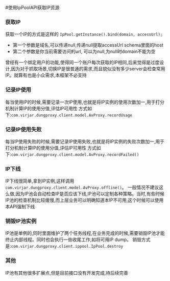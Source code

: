 #使用IpPoolAPI获取IP资源

### 获取IP
获取一个IP的方式是这样的 ``IpPool.getInstance().bind(domain, accessUrl);`` 
- 第一个参数是域名,可以传递null,传递null提取accessUrl schema里面的host
- 第二个参数是你当前需要访问的url, 可以为null,为null时domain不能为空

曾经有一个绑定用户的功能,使得同一个账户每次获取的IP相同,后来觉得是过度设计,因为对于抓取场景,切换IP是很普通的需求,而且貌似没有多少server会检查常用IP。就算有也是小众需求,本框架不必支持

### 记录IP使用
每当使用IP的时候,需要记录一次IP使用,也就是将IP实例的使用次数加一,用于打分机制计算IP的使用分值,评估IP可用性
方式如下:``com.virjar.dungproxy.client.model.AvProxy.recordUsage``

### 记录IP使用失败
每当IP使用失败的时候,需要记录IP使用失败,也就是将IP实例的失败次数加一,用于打分机制计算IP的使用分值,评估IP可用性
方式如下:``com.virjar.dungproxy.client.model.AvProxy.recordFailed()``

### IP下线
IP下线很简单,拿到IP实例,这样调用``com.virjar.dungproxy.client.model.AvProxy.offline()``。
一般情况不建议这么做,因为IP池会自动检查IP是否应该下线,IP池可以定制各种策略。当时,有些时候IP池的检查机制比较缓慢,而上层业务可以明确知道本IP不可用,这个时候可以使用本API强制下线


### 销毁IP池实例
IP池是单例的,同时里面维护了两个任务线程,在业务完成的时候,需要销毁IP池才能终止内部线程。同时也会执行一些收尾工作,如将可用IP dump。
销毁方式是:``com.virjar.dungproxy.client.ippool.IpPool.destroy``


### 其他
IP池有其他很多扩展点,但是目前接口没有开发完成,待后续完善




